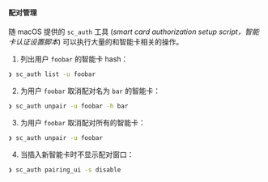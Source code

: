#### 配对管理

随 macOS 提供的 `sc_auth` 工具 (_smart card authorization setup script，智能卡认证设置脚本_) 可以执行大量的和智能卡相关的操作。

1. 列出用户 `foobar` 的智能卡 hash：

  ```sh
  ❯ sc_auth list -u foobar
  ```

2. 为用户 `foobar` 取消配对名为 `bar` 的智能卡：

  ```sh
  ❯ sc_auth unpair -u foobar -h bar
  ```

3. 为用户 `foobar` 取消配对所有的智能卡：

  ```sh
  ❯ sc_auth unpair -u foobar
  ```

4. 当插入新智能卡时不显示配对窗口：

  ```sh
  ❯ sc_auth pairing_ui -s disable
  ```

